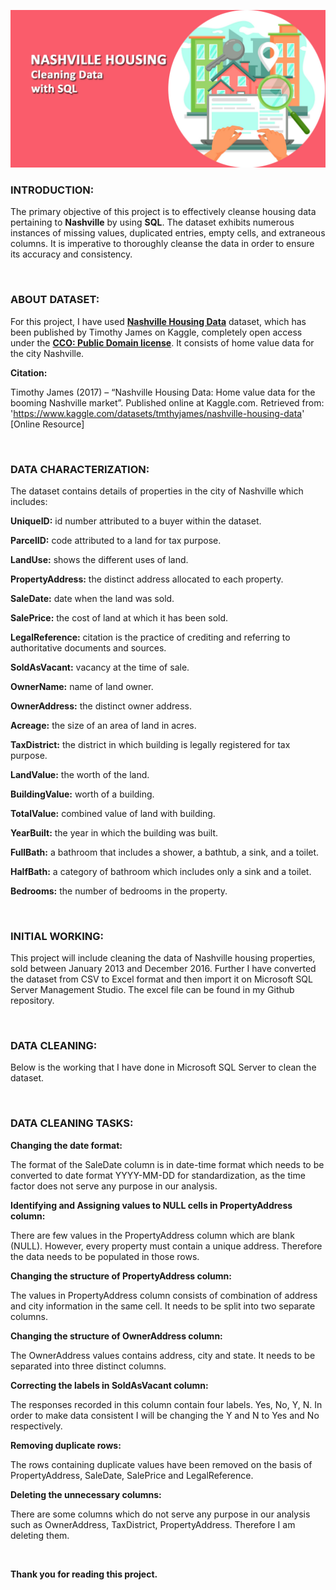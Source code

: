 ![](images/cover-photo-5.jpg)

### INTRODUCTION:

The primary objective of this project is to effectively cleanse housing data pertaining to **Nashville** by using **SQL**. The dataset exhibits numerous instances of missing values, duplicated entries, empty cells, and extraneous columns. It is imperative to thoroughly cleanse the data in order to ensure its accuracy and consistency.

<br>

### ABOUT DATASET:

For this project, I have used [**Nashville Housing Data**]( https://www.kaggle.com/datasets/tmthyjames/nashville-housing-data) dataset, which has been published by Timothy James on Kaggle, completely open access under the [**CCO: Public Domain license**]( https://creativecommons.org/publicdomain/zero/1.0/). It consists of home value data for the city Nashville. 

**Citation:**

Timothy James (2017) – “Nashville Housing Data: Home value data for the booming Nashville market”. Published online at Kaggle.com. Retrieved from: 'https://www.kaggle.com/datasets/tmthyjames/nashville-housing-data' [Online Resource]

<br>

### DATA CHARACTERIZATION:

The dataset contains details of properties in the city of Nashville which includes:

**UniqueID:**  id number attributed to a buyer within the dataset.

**ParcelID:** code attributed to a land for tax purpose.

**LandUse:** shows the different uses of land.

**PropertyAddress:** the distinct address allocated to each property.

**SaleDate:** date when the land was sold.

**SalePrice:** the cost of land at which it has been sold.

**LegalReference:** citation is the practice of crediting and referring to authoritative documents and sources.

**SoldAsVacant:** vacancy at the time of sale.

**OwnerName:** name of land owner.

**OwnerAddress:** the distinct owner address.

**Acreage:** the size of an area of land in acres.

**TaxDistrict:** the district in which building is legally registered for tax purpose.

**LandValue:** the worth of the land.

**BuildingValue:** worth of a building.

**TotalValue:** combined value of land with building.

**YearBuilt:** the year in which the building was built.

**FullBath:** a bathroom that includes a shower, a bathtub, a sink, and a toilet.

**HalfBath:** a category of bathroom which includes only a sink and a toilet.

**Bedrooms:** the number of bedrooms in the property.

<br>

### INITIAL WORKING:

This project will include cleaning the data of Nashville housing properties, sold between January 2013 and December 2016. Further I have converted the dataset from CSV to Excel format and then import it on Microsoft SQL Server Management Studio. The excel file can be found in my Github repository.

<br>

### DATA CLEANING:

Below is the working that I have done in Microsoft SQL Server to clean the dataset.

<style type="text/css">
  .gist {width:100% !important;}
  .gist-file
  .gist-data {max-height: 500px;max-width: 100%;}
</style>

<script src="https://gist.github.com/nlaeeq/fa89b25b98ea405a0a8298c92098e007.js"></script>

<br>

### DATA CLEANING TASKS:

**Changing the date format:**

The format of the SaleDate column is in date-time format which needs to be converted to date format YYYY-MM-DD for standardization, as the time factor does not serve any purpose in our analysis.

**Identifying and Assigning values to NULL cells in PropertyAddress column:**

There are few values in the PropertyAddress column which are blank (NULL). However, every property must contain a unique address. Therefore the data needs to be populated in those rows.

**Changing the structure of PropertyAddress column:**

The values in PropertyAddress column consists of combination of address and city information in the same cell. It needs to be split into two separate columns. 

**Changing the structure of OwnerAddress column:**

The OwnerAddress values contains address, city and state. It needs to be separated into three distinct columns.

**Correcting the labels in SoldAsVacant column:**

The responses recorded in this column contain four labels. Yes, No, Y, N. In order to make data consistent I will be changing the Y and N to Yes and No respectively.

**Removing duplicate rows:**

The rows containing duplicate values have been removed on the basis of PropertyAddress, SaleDate, SalePrice and LegalReference.

**Deleting the unnecessary columns:**

There are some columns which do not serve any purpose in our analysis such as OwnerAddress, TaxDistrict, PropertyAddress. Therefore I am deleting them.

<br>

**Thank you for reading this project.**
